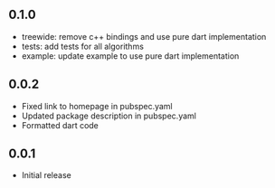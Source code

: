 ## 0.1.0

* treewide: remove c++ bindings and use pure dart implementation
* tests: add tests for all algorithms
* example: update example to use pure dart implementation

## 0.0.2

* Fixed link to homepage in pubspec.yaml
* Updated package description in pubspec.yaml
* Formatted dart code

## 0.0.1

* Initial release
